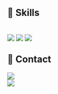 ## 🚀 Skills
<div style="display: inline_block"><br>

  <img align="center"  src="https://img.shields.io/badge/Dart-0175C2?style=for-the-badge&logo=dart&logoColor=white">
  <img align="center"  src="https://img.shields.io/badge/Flutter-02569B?style=for-the-badge&logo=flutter&logoColor=white">
  <img align="center"  src="https://img.shields.io/badge/Figma-F24E1E?style=for-the-badge&logo=figma&logoColor=white">
</div>

## 📩 Contact

<div>
    <a href="https://www.linkedin.com/in/joão-henrique-roldão" target="_blank">
        <img src="https://img.shields.io/badge/-LinkedIn-%230077B5?style=for-the-badge&logo=linkedin&logoColor=white" target="_blank">
    </a> 
</div>
<div>
    <a href="mailto:joaohenriquerld@gmail.com" target="_blank">
        <img src="https://img.shields.io/badge/-Email-%23D14836?style=for-the-badge&logo=gmail&logoColor=white" target="_blank">
    </a>
</div>
